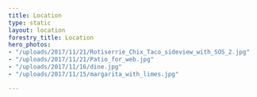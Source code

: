 ```yaml
---
title: Location
type: static
layout: location
forestry_title: Location
hero_photos:
- "/uploads/2017/11/21/Rotiserrie_Chix_Taco_sideview_with_SOS_2.jpg"
- "/uploads/2017/11/21/Patio_for_web.jpg"
- "/uploads/2017/11/16/dine.jpg"
- "/uploads/2017/11/15/margarita_with_limes.jpg"

---
```

